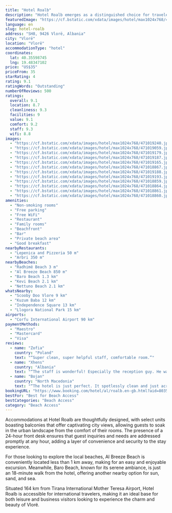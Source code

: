 ```yaml
---
title: "Hotel Roalb"
description: "Hotel Roalb emerges as a distinguished choice for travelers seeking a blend of comfort and convenience in Vlorë, positioned just a few steps from the pristine Radhimë Beach."
featuredImage: "https://cf.bstatic.com/xdata/images/hotel/max1024x768/471019240.jpg?k=4802f44cc09611bb55f9706aa71c8a94276811dfc907e8b93f381792d6dd3534&o=&hp=1"
language: en
slug: hotel-roalb
address: "SH8, 9426 Vlorë, Albania"
city: "Vlorë"
location: "Vlorë"
accommodationType: "hotel"
coordinates:
  lat: 40.35598745
  lng: 19.48347102
price: "US$35"
priceFrom: 35
starRating: 4
rating: 9.1
ratingWords: "Outstanding"
numberOfReviews: 500
ratings:
  overall: 9.1
  location: 8.7
  cleanliness: 9.3
  facilities: 9
  value: 9.1
  comfort: 9.2
  staff: 9.3
  wifi: 8.8
images:
  - "https://cf.bstatic.com/xdata/images/hotel/max1024x768/471019240.jpg?k=4802f44cc09611bb55f9706aa71c8a94276811dfc907e8b93f381792d6dd3534&o=&hp=1"
  - "https://cf.bstatic.com/xdata/images/hotel/max1024x768/471019059.jpg?k=19067abd340b245fca3d33ccab87aa7409cbe99cc72bb4c0cd2ea7a61307f7bf&o=&hp=1"
  - "https://cf.bstatic.com/xdata/images/hotel/max1024x768/471019179.jpg?k=d20921f5281bd23cd04425edcc3943448b32dac8fe1751a5ce08f0328b2cf297&o=&hp=1"
  - "https://cf.bstatic.com/xdata/images/hotel/max1024x768/471019187.jpg?k=86a2062c9302f260badb119268337e2bac0ae6dfa5cd7a80065513aae8843389&o=&hp=1"
  - "https://cf.bstatic.com/xdata/images/hotel/max1024x768/471019165.jpg?k=3f4b362d1ac656be30eda52b70f690b4506b7a6a3189e16c24a390c786d97f7a&o=&hp=1"
  - "https://cf.bstatic.com/xdata/images/hotel/max1024x768/471018867.jpg?k=33ad15c850176359d67ccd64126cf281926e6376c61d5d1976429040e259e01b&o=&hp=1"
  - "https://cf.bstatic.com/xdata/images/hotel/max1024x768/471019188.jpg?k=1401f441211a26b0ff39c39961f5258cfacb22c56b4320f3c5975d992fad6858&o=&hp=1"
  - "https://cf.bstatic.com/xdata/images/hotel/max1024x768/471019193.jpg?k=3a476e1d89eb507f4470ae80b7a291c62b9d8b1603915daaecb7f589fb45009c&o=&hp=1"
  - "https://cf.bstatic.com/xdata/images/hotel/max1024x768/471018859.jpg?k=54b8608d968a7209f2ffb113537ca17cb7356fff4df80a4550b72593d5f4229f&o=&hp=1"
  - "https://cf.bstatic.com/xdata/images/hotel/max1024x768/471018864.jpg?k=b6c3b8e56394c47b95e90d937408af2073baf2304a6177f93da1b63b903ca66a&o=&hp=1"
  - "https://cf.bstatic.com/xdata/images/hotel/max1024x768/471018861.jpg?k=1ff66bc938266e3f26f475df0a4520f4c0065e48c6f0d9e4714cae82d03d07b7&o=&hp=1"
  - "https://cf.bstatic.com/xdata/images/hotel/max1024x768/471018860.jpg?k=62f6cdb8a255b996ebabaad55d2ffe60cd3ca5ab45edf45f076477890928d6a7&o=&hp=1"
amenities:
  - "Non-smoking rooms"
  - "Free parking"
  - "Free WiFi"
  - "Restaurant"
  - "Family rooms"
  - "Beachfront"
  - "Bar"
  - "Private beach area"
  - "Good breakfast"
nearbyRestaurants:
  - "Lepenica and Pizzeria 50 m"
  - "Arbri 350 m"
nearbyBeaches:
  - "Radhimë Beach 3 m"
  - "Al Breeze Beach 850 m"
  - "Baro Beach 1.3 km"
  - "Kevi Beach 2.1 km"
  - "Nettuno Beach 2.1 km"
whatsNearby:
  - "Scooby Doo Vlore 9 km"
  - "Kuzum Baba 12 km"
  - "Independence Square 13 km"
  - "Llogora National Park 15 km"
airports:
  - "Corfu International Airport 90 km"
paymentMethods:
  - "Maestro"
  - "Mastercard"
  - "Visa"
reviews:
  - name: "Zofia"
    country: "Poland"
    text: "“Super clean, super helpful staff, comfortable room.”"
  - name: "Xhens"
    country: "Albania"
    text: "“The staff is wonderful! Especially the reception guy. He was of great help for everything we needed! The location is right by the beach. It is quiet and perfect for family vacation.”"
  - name: "Bojan"
    country: "North Macedonia"
    text: "“The hotel is just perfect. It spotlessly clean and just across a lovely little beach with free umbrella and sunbeds provided for the hotel guests. The beds are comfortable, the breakfast has just enough variety of food. The staff is very kind and...”"
bookingURL: "https://www.booking.com/hotel/al/roalb.en-gb.html?aid=8035640"
bestFor: "Best for Beach Access"
bestCategories: "Beach Access"
category: "Beach Access"
---
```


Accommodations at Hotel Roalb are thoughtfully designed, with select units boasting balconies that offer captivating city views, allowing guests to soak in the urban landscape from the comfort of their rooms. The presence of a 24-hour front desk ensures that guest inquiries and needs are addressed promptly at any hour, adding a layer of convenience and security to the stay experience.

For those looking to explore the local beaches, Al Breeze Beach is conveniently located less than 1 km away, making for an easy and enjoyable excursion. Meanwhile, Baro Beach, known for its serene ambiance, is just an 18-minute walk from the hotel, offering another nearby option for sun, sand, and sea.

Situated 164 km from Tirana International Mother Teresa Airport, Hotel Roalb is accessible for international travelers, making it an ideal base for both leisure and business visitors looking to experience the charm and beauty of Vlorë.